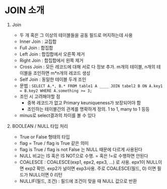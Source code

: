 # JOIN 소개

1. Join
    - 두 개 혹은 그 이상의 테이블들을 공동 필드로 머지하는데 사용
    - Inner Join : 교집합
    - Full Join : 합집합
    - Left Join : 합집합에서 오른쪽 제거
    - Right Join : 합집합에서 왼쪽 제거
    - Cross Join : 모든 레코드에 대해 서로 다 정보 추가. m개의 테이블, n개의 테이블을 조인하면 m*n개의 레코드 생성
    - Self Join : 동일한 테이블 두개 조인
    - 문법 : `SELECT A.*, B.* FROM table1 A ____ JOIN tabel2 B ON A.key1 = B.key2 WHERE A.something >= 3;`
    - 조인 시 고려해야할 점
        - 중복 레코드가 없고 Primary keuniqueness가 보장되어야 함
        - 조인하는 테이블간의 관계를 명확하게 정의. 1 to 1, many to 1 등등
    - minus로 select결과의 차이를 볼 수 있다


2. BOOLEAN / NULL 타입 처리
    - True or False 형태의 타입
    - flag = True / flag is True 같은 의미
    - flag is True / flag is not False 는 NULL 때문에 다르게 사용된다
    - NULL 비교는 IS 혹은 IS NOT으로 수행. = 혹은 !=로 수행하면 안된다
    - COALESCE : COALESCE(exp1, epx2, epx3, ...) 로 사용. epx1이 NULL이면 exp2 확인. exp2가 널이면 exp3사용. 주로 COALESCE(필드, 0) 이면 필드가 NULL이면 0 리턴
    - NULLIF(필드, 조건) : 필드에 조건이 맞을 때 NULL 값으로 반환